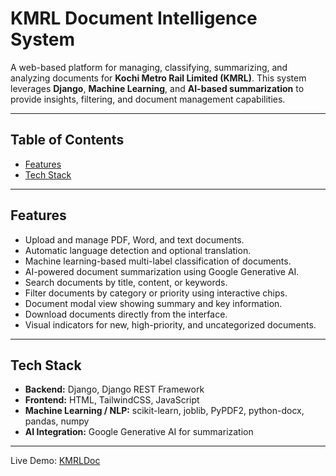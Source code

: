 # KMRL Document Intelligence System

A web-based platform for managing, classifying, summarizing, and analyzing documents for **Kochi Metro Rail Limited (KMRL)**. This system leverages **Django**, **Machine Learning**, and **AI-based summarization** to provide insights, filtering, and document management capabilities.

---

## Table of Contents

- [Features](#features)
- [Tech Stack](#tech-stack)
---

## Features

- Upload and manage PDF, Word, and text documents.
- Automatic language detection and optional translation.
- Machine learning-based multi-label classification of documents.
- AI-powered document summarization using Google Generative AI.
- Search documents by title, content, or keywords.
- Filter documents by category or priority using interactive chips.
- Document modal view showing summary and key information.
- Download documents directly from the interface.
- Visual indicators for new, high-priority, and uncategorized documents.

---

## Tech Stack

- **Backend:** Django, Django REST Framework  
- **Frontend:** HTML, TailwindCSS, JavaScript  
- **Machine Learning / NLP:** scikit-learn, joblib, PyPDF2, python-docx, pandas, numpy  
- **AI Integration:** Google Generative AI for summarization  
---

Live Demo: [KMRLDoc](https://kmrldoc.pythonanywhere.com/)
